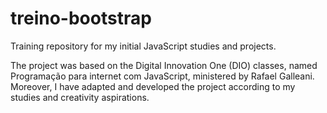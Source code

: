 # treino-bootstrap

Training repository for my initial JavaScript studies and projects.

The project was based on the Digital Innovation One (DIO) classes, named Programação para internet com JavaScript, ministered by Rafael Galleani. Moreover, I have adapted and developed the project according to my studies and creativity aspirations.

